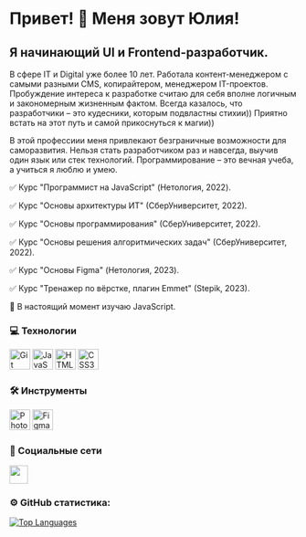 Привет! 👋 Меня зовут Юлия!
====================================
Я начинающий UI и Frontend-разработчик.
------------
В сфере IT и Digital уже более 10 лет. Работала контент-менеджером с самыми разными CMS, копирайтером, менеджером IT-проектов. Пробуждение интереса к разработке считаю для себя вполне логичным и закономерным жизненным фактом. Всегда казалось, что разработчики – это кудесники, которым подвластны стихии)) Приятно встать на этот путь и самой прикоснуться к магии))

В этой профессиии меня привлекают безграничные возможности для саморазвития. Нельзя стать разработчиком раз и навсегда, выучив один язык или стек технологий. Программирование – это вечная учеба, а учиться я люблю и умею.

✅ Курс "Программист на JavaScript" (Нетология, 2022).

✅ Курс "Основы архитектуры ИТ" (СберУниверситет, 2022).

✅ Курс "Основы программирования" (СберУниверситет, 2022).

✅ Курс "Основы решения алгоритмических задач" (СберУниверситет, 2022).

✅ Курс "Основы Figma" (Нетология, 2023).

✅ Курс "Тренажер по вёрстке, плагин Emmet" (Stepik, 2023).

🧠 В настоящий момент изучаю JavaScript.

### 💻 Технологии

<p align="left">
<a href="https://git-scm.com/" target="_blank" rel="noreferrer"><img src="https://raw.githubusercontent.com/danielcranney/readme-generator/main/public/icons/skills/git-colored.svg" width="36" height="36" alt="Git" /></a>
<a href="https://developer.mozilla.org/en-US/docs/Web/JavaScript" target="_blank" rel="noreferrer"><img src="https://raw.githubusercontent.com/danielcranney/readme-generator/main/public/icons/skills/javascript-colored.svg" width="36" height="36" alt="JavaScript" /></a>
<a href="https://developer.mozilla.org/en-US/docs/Glossary/HTML5" target="_blank" rel="noreferrer"><img src="https://raw.githubusercontent.com/danielcranney/readme-generator/main/public/icons/skills/html5-colored.svg" width="36" height="36" alt="HTML5" /></a>
<a href="https://www.w3.org/TR/CSS/#css" target="_blank" rel="noreferrer"><img src="https://raw.githubusercontent.com/danielcranney/readme-generator/main/public/icons/skills/css3-colored.svg" width="36" height="36" alt="CSS3" /></a>
</p>

### 🛠 Инструменты

<p align="left">
<a href="https://www.adobe.com/uk/products/photoshop.html" target="_blank" rel="noreferrer"><img src="https://raw.githubusercontent.com/danielcranney/readme-generator/main/public/icons/skills/photoshop-colored.svg" width="36" height="36" alt="Photoshop" /></a>
<a href="https://www.figma.com/" target="_blank" rel="noreferrer"><img src="https://raw.githubusercontent.com/danielcranney/readme-generator/main/public/icons/skills/figma-colored.svg" width="36" height="36" alt="Figma" /></a>
</p>

### 🤝 Социальные сети

<p align="left"> <a href="https://www.github.com/YuliyaAtrashkevich" target="_blank" rel="noreferrer"><img src="https://raw.githubusercontent.com/danielcranney/readme-generator/main/public/icons/socials/github.svg" width="32" height="32" /></a></p>

### ⚙️ GitHub статистика:

<a href="https://github.com/YuliyaAtrashkevich" align="left"><img src="https://github-readme-stats.vercel.app/api/top-langs/?username=YuliyaAtrashkevich&langs_count=10&title_color=0891b2&text_color=ffffff&icon_color=0891b2&bg_color=1c1917&hide_border=true&locale=en&custom_title=Top%20%Languages" alt="Top Languages" /></a>
